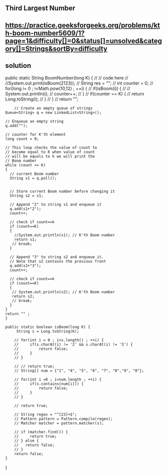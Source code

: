 ## Third Largest Number

## https://practice.geeksforgeeks.org/problems/kth-boom-number5609/1?page=1&difficulty[]=0&status[]=unsolved&category[]=Strings&sortBy=difficulty

## solution

 public static String BoomNumber(long K) {
        // // code here 
        // //System.out.print(isBoom(2123));
        // String res = "";
        // int counter = 0;
        // for(long i= 0 ; i<Math.pow(10,12) ; ++i) {
        //     if(isBoom(i)) {
        //       // System.out.println(i);
        //         counter++;
        //     }
        //     if(counter == K) {
        //         return Long.toString(i);
        //     }
        // }
        // return "";
        
        // Create an empty queue of strings
    Queue<String> q = new LinkedList<String>();
 
    // Enqueue an empty string
    q.add("");
 
    // counter for K'th element
    long count = 0;
 
    // This loop checks the value of count to
    // become equal to K when value of count
    // will be equals to k we will print the
    // Boom number
    while (count <= K)
    {
      // current Boom number
      String s1 = q.poll();
 
 
      // Store current Boom number before changing it
      String s2 = s1;
 
      // Append "2" to string s1 and enqueue it
      q.add(s1+"2");
      count++;
 
      // check if count==k
      if (count==K)
      {
        //System.out.println(s1); // K'th Boom number
        return s1;
       // break;
      }
 
      // Append "3" to string s2 and enqueue it.
      // Note that s2 contains the previous front
      q.add(s2+"3");
      count++;
 
      // check if count==k
      if (count==K)
      {
       // System.out.println(s2); // K'th Boom number
       return s2;
       // break;
      }
    }
    return "" ;
    }
    
    public static boolean isBoom(long K) {
         String s = Long.toString(K);
        
        // for(int i = 0 ; i<s.length() ; ++i) {
        //     if(s.charAt(i) != '2' && s.charAt(i) != '3') {
        //         return false;
        //     }
        // }
        
        // // return true;
        // String[] num = {"1", "4", "5", "6", "7", "8","9", "0"};
        
        // for(int i =0 ; i<num.length ; ++i) {
        //     if(s.contains(num[i])) {
        //         return false;
        //     }
        // }
        
        // return true;
        
        // String regex = "^[23]+$";
        // Pattern pattern = Pattern.compile(regex);
        // Matcher matcher = pattern.matcher(s);
        
        // if (matcher.find()) {
        //     return true;
        // } else {
        //   return false;
        // }
        return false;
    }
}
